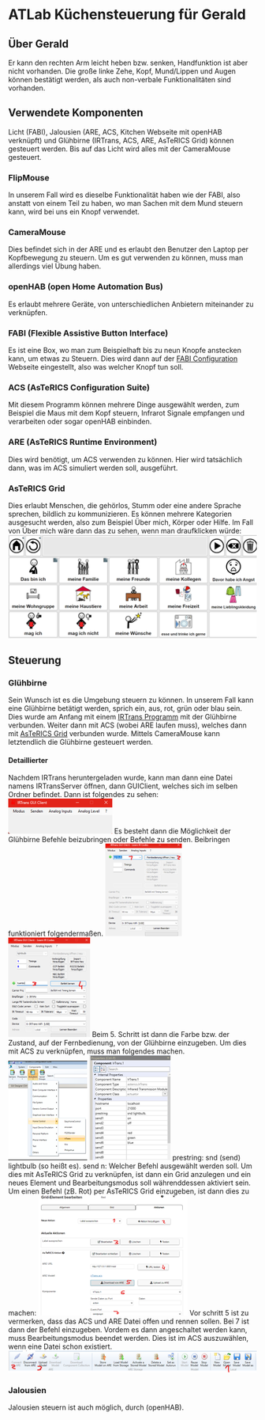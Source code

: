 # ATLab Küchensteuerung für Gerald

## Über Gerald
Er kann den rechten Arm leicht heben bzw. senken, Handfunktion ist aber nicht vorhanden. Die große linke Zehe, Kopf, Mund/Lippen und Augen können bestätigt werden, als auch non-verbale Funktionalitäten sind vorhanden.
## Verwendete Komponenten
Licht (FABI), Jalousien (ARE, ACS, Kitchen Webseite mit openHAB verknüpft) und Glühbirne (IRTrans, ACS, ARE, AsTeRICS Grid) können gesteuert werden. Bis auf das Licht wird alles mit der CameraMouse gesteuert.
### FlipMouse
In unserem Fall wird es dieselbe Funktionalität haben wie der FABI, also anstatt von einem Teil zu haben, wo man Sachen mit dem Mund steuern kann, wird bei uns ein Knopf verwendet.
### CameraMouse
Dies befindet sich in der ARE und es erlaubt den Benutzer den Laptop per Kopfbewegung zu steuern. Um es gut verwenden zu können, muss man allerdings viel Übung haben.
### openHAB (open Home Automation Bus)
Es erlaubt mehrere Geräte, von unterschiedlichen Anbietern miteinander zu verknüpfen.
### FABI (Flexible Assistive Button Interface)
Es ist eine Box, wo man zum Beispielhaft bis zu neun Knopfe anstecken kann, um etwas zu Steuern. Dies wird dann auf der [FABI Configuration](https://fabi.asterics.eu/index_fabi.htm) Webseite eingestellt, also was welcher Knopf tun soll.
### ACS (AsTeRICS Configuration Suite)
Mit diesem Programm können mehrere Dinge ausgewählt werden, zum Beispiel die Maus mit dem Kopf steuern, Infrarot Signale empfangen und verarbeiten oder sogar openHAB einbinden.
### ARE (AsTeRICS Runtime Environment)
Dies wird benötigt, um ACS verwenden zu können. Hier wird tatsächlich dann, was im ACS simuliert werden soll, ausgeführt.
### AsTeRICS Grid
Dies erlaubt Menschen, die gehörlos, Stumm oder eine andere Sprache sprechen, bildlich zu kommunizieren. Es können mehrere Kategorien ausgesucht werden, also zum Beispiel Über mich, Körper oder Hilfe. Im Fall von Über mich wäre dann das zu sehen, wenn man draufklicken würde:
![AsTeRICS Grid Example](img/ExampleGrid.png)
## Steuerung
### Glühbirne
Sein Wunsch ist es die Umgebung steuern zu können. In unserem Fall kann eine Glühbirne betätigt werden, sprich ein, aus, rot, grün oder blau sein. Dies wurde am Anfang mit einem [IRTrans Programm](https://www.irtrans.de/de/download/windows.php) mit der Glühbirne verbunden. Weiter dann mit ACS (wobei ARE laufen muss), welches dann mit [AsTeRICS Grid](https://grid.asterics.eu/) verbunden wurde. Mittels CameraMouse kann letztendlich die Glühbirne gesteuert werden.
#### Detaillierter
Nachdem IRTrans heruntergeladen wurde, kann man dann eine Datei namens IRTransServer öffnen, dann GUIClient, welches sich im selben Ordner befindet. Dann ist folgendes zu sehen:
![IRTrans GUI](img/IRTransGui.png)
Es besteht dann die Möglichkeit der Glühbirne Befehle beizubringen oder Befehle zu senden. Beibringen funktioniert folgendermaßen.
![IRTrans Gui One and Two](img/IrTranOt.png) ![IRTrans Gui Three and Four](img/IrTranTf.png)
Beim 5. Schritt ist dann die Farbe bzw. der Zustand, auf der Fernbedienung, von der Glühbirne einzugeben.
Um dies mit ACS zu verknüpfen, muss man folgendes machen.
![ACS1](img/ACS1.png) ![ACS2](img/ACS2.png)
prestring: snd (send) lightbulb (so heißt es).
send n: Welcher Befehl ausgewählt werden soll.
Um dies mit AsTeRICS Grid zu verknüpfen, ist dann ein Grid anzulegen und ein neues Element und Bearbeitungsmodus soll währenddessen aktiviert sein. Um einen Befehl (zB. Rot) per AsTeRICS Grid einzugeben, ist dann dies zu machen:
![Grid Connect](img/GridConnect.png)
Vor schritt 5 ist zu vermerken, dass das ACS und ARE Datei offen und rennen sollen. Bei 7 ist dann der Befehl einzugeben. Vordem es dann angeschaltet werden kann, muss Bearbeitungsmodus beendet werden.
Dies ist im ACS auszuwählen, wenn eine Datei schon existiert.
![Exist](img/Exist.png)
### Jalousien
Jalousien steuern ist auch möglich, durch (openHAB).